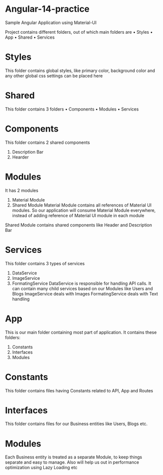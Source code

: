 # Angular-14-practice
Sample Angular Application using Material-UI

Project contains different folders, out of which main folders are 
•	Styles
•	App
•	Shared
•	Services
# Styles
This folder contains global styles, like primary color, background color and any other global css settings can be placed here

# Shared
This folder contains 3 folders
•	Components
•	Modules
•	Services

# Components
This folder contains 2 shared components
1.	Description Bar
2.	Hearder

# Modules
It has 2 modules
1.	Material Module
2.	Shared Module
Material Module contains all references of Material UI modules. So our application will consume Material Module everywhere, instead of adding reference of Material UI module in each module

Shared Module contains shared components like Header and Description Bar
# Services
This folder contains 3 types of services
1.	DataService
2.	ImageService
3.	FormatingService
DataService is responsible for handling API calls. It can contain many child services based on our Modules like Users and Blogs
ImageService deals with Images
FormatingService deals with Text handling


# App
This is our main folder containing most part of application. It contains these folders:
1.	Constants
2.	Interfaces
3.	Modules
# Constants
This folder contains files having Constants related to API, App and Routes
# Interfaces
This folder contains files for our Business entities like Users, Blogs etc.
# Modules
Each Business entity is treated as a separate Module, to keep things separate and easy to manage. Also will help us out in performance optimization using Lazy Loading etc





